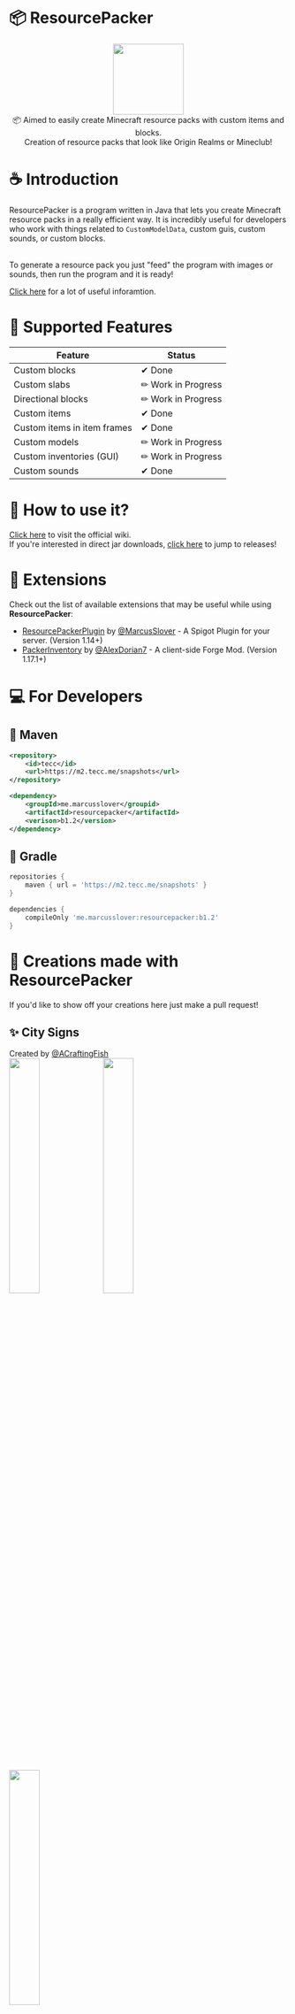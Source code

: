 # 📦 ResourcePacker
<p align="center">
<img width="128" height="128" src="https://user-images.githubusercontent.com/38810661/132093692-db8ec99d-5a7a-439b-9813-e18ab46c89d5.png"/>
<br/>
📦 Aimed to easily create Minecraft resource packs with custom items and blocks.<br/>
Creation of resource packs that look like Origin Realms or Mineclub!
</p>

# ☕ Introduction
ResourcePacker is a program written in Java that lets you create Minecraft resource packs in a really efficient way.
It is incredibly useful for developers who work with things related to `CustomModelData`, custom guis, custom sounds, or custom blocks.

<br/>
To generate a resource pack you just "feed" the program with images or sounds, then run the program and it is ready!
<br/>

[Click here](https://github.com/MarcusSlover/ResourcePacker/wiki) for a lot of useful inforamtion.
<br/>

# 📒 Supported Features

Feature | Status
------------ | -------------
Custom blocks | ✔ Done
Custom slabs | ✏ Work in Progress
Directional blocks | ✏ Work in Progress
Custom items | ✔ Done
Custom items in item frames | ✔ Done
Custom models | ✏ Work in Progress
Custom inventories (GUI) | ✏ Work in Progress
Custom sounds | ✔ Done

# 📖 How to use it?
[Click here](https://github.com/MarcusSlover/ResourcePacker/wiki) to visit the official wiki.<br/>
If you're interested in direct jar downloads, [click here](https://github.com/MarcusSlover/ResourcePacker/releases) to jump to releases!

# 🎈 Extensions
Check out the list of available extensions that may be useful while using **ResourcePacker**:
- [ResourcePackerPlugin](https://github.com/MarcusSlover/ResourcePackerPlugin) by [@MarcusSlover](https://github.com/MarcusSlover) - A Spigot Plugin for your server. (Version 1.14+)
- [PackerInventory](https://github.com/MarcusSlover/ResourcePacker) by [@AlexDorian7](https://github.com/AlexTron7) - A client-side Forge Mod. (Version 1.17.1+)

# 💻 For Developers
## 🦢 Maven
```xml
<repository>
    <id>tecc</id>
    <url>https://m2.tecc.me/snapshots</url>
</repository>

<dependency>
    <groupId>me.marcusslover</groupid>
    <artifactId>resourcepacker</artifactId>
    <verison>b1.2</version>
</dependency>
```

## 🐘 Gradle
```gradle
repositories {
    maven { url = 'https://m2.tecc.me/snapshots' }
}

dependencies {
    compileOnly 'me.marcusslover:resourcepacker:b1.2'
}
```

# 🎨 Creations made with ResourcePacker
If you'd like to show off your creations here just make a pull request!<br/>

## ✨ City Signs 
 Created by [@ACraftingFish](https://github.com/AgarCraftFish) <br/>
<img style="height:33%; width:33%;" src="https://user-images.githubusercontent.com/38810661/132093294-0b721979-dfed-47a4-ac9b-4519795a2537.png"/>
<img style="height:33%; width:33%;" src="https://user-images.githubusercontent.com/38810661/132093484-bd6a82dc-9da3-4d53-a172-8836c13c5744.png"/>
<img style="height:33%; width:33%;" src="https://user-images.githubusercontent.com/38810661/132093471-dd13ed50-9cae-4f09-a08b-3cc91019db9a.png"/>

## ✨ More Fruits
 Created by [@MarcusSlover](https://github.com/MarcusSlover) <br/>
<img style="height:33%; width:33%;" src="https://user-images.githubusercontent.com/38810661/132093581-07f4eca8-469d-40a8-ad1b-136bc58777eb.png"/>

